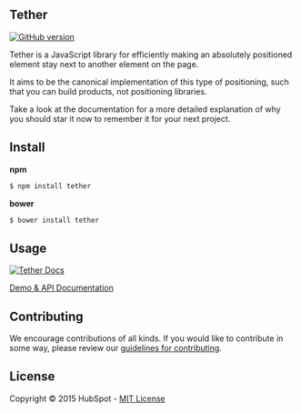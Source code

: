 ## Tether

[![GitHub
version](https://badge.fury.io/gh/HubSpot%2Ftether.svg)](https://badge.fury.io/gh/HubSpot%2Ftether)

Tether is a JavaScript library for efficiently making an absolutely positioned element stay next to another element on the page.

It aims to be the canonical implementation of this type of positioning, such that you can build products, not positioning libraries.

Take a look at the documentation for a more detailed explanation of why you should star it now to remember it for your next project.

## Install

__npm__
```sh
$ npm install tether
```

__bower__
```sh
$ bower install tether
```

## Usage

[![Tether Docs](https://i.imgur.com/YCx8cLr.png)](https://github.hubspot.com/tether/#usage)

[Demo & API Documentation](https://github.hubspot.com/tether/)


## Contributing

We encourage contributions of all kinds. If you would like to contribute in some way, please review our [guidelines for contributing](CONTRIBUTING.md).


## License
Copyright &copy; 2015 HubSpot - [MIT License](LICENSE)
